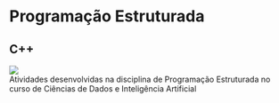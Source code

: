 # Programação Estruturada </br>
## C++
![](https://www.google.com/search?q=c%2B%2B+simbolo&source=lnms&tbm=isch&sa=X&ved=2ahUKEwi0-LbR-tz2AhXnkZUCHcZhCXEQ_AUoAXoECAEQAw&biw=1920&bih=969&dpr=1#imgrc=UakXIOybaoLBkM) </br>
Atividades desenvolvidas na disciplina de Programação Estruturada no curso de Ciências de Dados e Inteligência Artificial 
